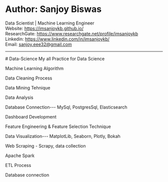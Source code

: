 # Author: Sanjoy Biswas

Data Scientist | Machine Learning Engineer </br>
Website: https://imsanjoykb.github.io/ </br>
ResearchGate: https://www.researchgate.net/profile/imsanjoykb </br>
Linkedin: https://www.linkedin.com/in/imsanjoykb/ </br>
Email: sanjoy.eee32@gmail.com <br>

<hr>
# Data-Science
My all Practice for Data Science

Machine Learning Algorithm

Data Cleaning Process

Data Mining Tehnique

Data Analysis

Database Connection--- MySql, PostgresSql, Elasticsearch

Dashboard Development

Feature Engineering & Feature Selection Technique

Data Visualization--- MatplotLib, Seaborn, Plotly, Bokah

Web Scraping - Scrapy, data collection

Apache Spark

ETL Process

Database connection
